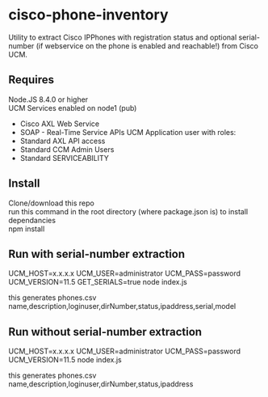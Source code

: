 # cisco-phone-inventory

Utility to extract Cisco IPPhones with registration status and optional serial-number (if webservice on the phone is enabled and reachable!) from Cisco UCM.

## Requires
Node.JS 8.4.0 or higher  
UCM Services enabled on node1 (pub)
- Cisco AXL Web Service
- SOAP - Real-Time Service APIs
UCM Application user with roles:
- Standard AXL API access
- Standard CCM Admin Users
- Standard SERVICEABILITY

## Install
Clone/download this repo  
run this command in the root directory (where package.json is) to install dependancies  
npm install

## Run with serial-number extraction
UCM_HOST=x.x.x.x UCM_USER=administrator UCM_PASS=password UCM_VERSION=11.5 GET_SERIALS=true node index.js  

this generates phones.csv  
name,description,loginuser,dirNumber,status,ipaddress,serial,model

## Run without serial-number extraction
UCM_HOST=x.x.x.x UCM_USER=administrator UCM_PASS=password UCM_VERSION=11.5 node index.js  

this generates phones.csv  
name,description,loginuser,dirNumber,status,ipaddress
